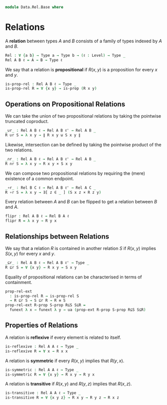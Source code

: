 <!--
```agda
open import 1Lab.Prelude
open import Data.Sum
```
-->

```agda
module Data.Rel.Base where
```

# Relations

A **relation** between types $A$ and $B$ consists of a family of types
indexed by $A$ and $B$.

```agda
Rel : ∀ {a b} → Type a → Type b → (ℓ : Level) → Type _
Rel A B ℓ = A → B → Type ℓ
```

<!--
```agda
private variable
  ℓ ℓ' : Level
  A B C : Type ℓ
  R S : Rel A B ℓ
```
-->

We say that a relation is **propositional** if $R(x,y)$ is a proposition
for every $x$ and $y$.

```agda
is-prop-rel : Rel A B ℓ → Type _
is-prop-rel R = ∀ {x y} → is-prop (R x y)
```

## Operations on Propositional Relations

We can take the union of two propositional relations by taking the
pointwise truncated
coproduct.

```agda
_∪r_ : Rel A B ℓ → Rel A B ℓ' → Rel A B _
R ∪r S = λ x y → ∥ R x y ⊎ S x y ∥
```

Likewise, intersection can be defined by taking the pointwise product
of the two relations.

```agda
_∩r_ : Rel A B ℓ → Rel A B ℓ' → Rel A B _
R ∩r S = λ x y → R x y × S x y
```

We can compose two propositional relations by requiring the (mere)
existence of a common endpoint.

```agda
_∘r_ : Rel B C ℓ → Rel A B ℓ' → Rel A C _
R ∘r S = λ x y → ∃[ z ∈ _ ] (S x z × R z y)
```

Every relation between $A$ and $B$ can be flipped to get a relation
between $B$ and $A$.

```agda
flipr : Rel A B ℓ → Rel B A ℓ
flipr R = λ x y → R y x
```

## Relationships between Relations

We say that a relation $R$ is contained in another relation $S$
if $R(x,y)$ implies $S(x,y)$ for every $x$ and $y$.

```agda
_⊆r_ : Rel A B ℓ → Rel A B ℓ' → Type _
R ⊆r S = ∀ {x y} → R x y → S x y
```

Equality of propositional relations can be characterised in terms
of containment.

```agda
prop-rel-ext
  : is-prop-rel R → is-prop-rel S
  → R ⊆r S → S ⊆r R → R ≡ S
prop-rel-ext R-prop S-prop R⊆S S⊆R =
  funext λ x → funext λ y → ua (prop-ext R-prop S-prop R⊆S S⊆R)
```

## Properties of Relations

A relation is **reflexive** if every element is related to itself.

```agda
is-reflexive : Rel A A ℓ → Type _
is-reflexive R = ∀ x → R x x
```

A relation is **symmetric** if every $R(x,y)$ implies that $R(y,x)$.

```agda
is-symmetric : Rel A A ℓ → Type _
is-symmetric R = ∀ {x y} → R x y → R y x
```

A relation is **transitive** if $R(x,y)$ and $R(y,z)$ implies that
$R(x,z)$.

```agda
is-transitive : Rel A A ℓ → Type _
is-transitive R = ∀ {x y z} → R x y → R y z → R x z
```
